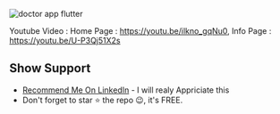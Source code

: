 ![doctor app flutter](https://user-images.githubusercontent.com/55942632/75431076-50810d00-5972-11ea-8c12-b0f82073f781.png)

Youtube Video : Home Page : https://youtu.be/ilkno_gqNu0, Info Page : https://youtu.be/U-P3Qj51X2s

## Show Support
* [Recommend Me On LinkedIn](https://www.linkedin.com/in/lamsanskar/) - I will realy Appriciate this
* Don't forget to star ⭐ the repo 😉, it's FREE.
